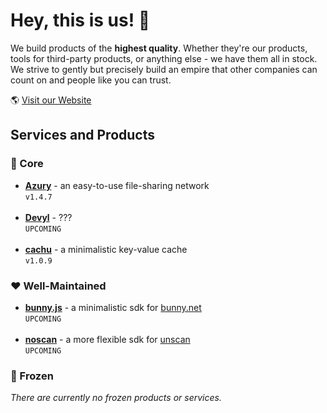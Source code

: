 # Hey, this is us! 🤗

We build products of the **highest quality**. Whether they're our products, tools for third-party products, or anything else - we have them all in stock. We strive to gently but precisely build an empire that other companies can count on and people like you can trust.

🌎 [Visit our Website](https://azury.dev)

## Services and Products

### 🧠 Core

- [**Azury**](https://azury.gg) - an easy-to-use file-sharing network <br> `v1.4.7` <br><br>
- [**Devyl**](https://devyl.net) - ??? <br> `UPCOMING` <br><br>
- [**cachu**](https://github.com/azurystudios/cachu) - a minimalistic key-value cache <br> `v1.0.9`

### ❤️ Well-Maintained

- [**bunny.js**](https://github.com/azurystudios/bunny.js) - a minimalistic sdk for [bunny.net](https://bunny.net) <br> `UPCOMING` <br><br>
- [**noscan**](https://github.com/azurystudios/noscan) - a more flexible sdk for [unscan](https://unscan.co) <br> `UPCOMING`

### 🧊 Frozen

*There are currently no frozen products or services.*


